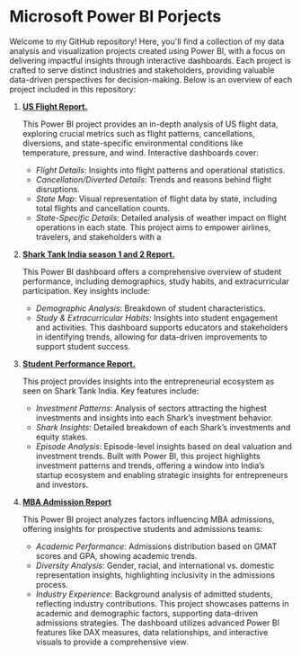 # Microsoft Power BI Porjects

Welcome to my GitHub repository! Here, you'll find a collection of my data analysis and visualization projects created using Power BI, with a focus on delivering impactful insights through interactive dashboards. Each project is crafted to serve distinct industries and stakeholders, providing valuable data-driven perspectives for decision-making. Below is an overview of each project included in this repository:

1. **[US Flight Report.](https://github.com/AbhishekBiswas-github/Microsoft_PowerBI_Projects/tree/main/us_flights_report)**

   This Power BI project provides an in-depth analysis of US flight data, exploring crucial metrics such as flight patterns, cancellations, diversions, and state-specific environmental conditions like temperature, pressure, and wind. Interactive dashboards cover: <br>
   * *Flight Details*: Insights into flight patterns and operational statistics.
   * *Cancellation/Diverted Details*: Trends and reasons behind flight disruptions.
   * *State Map*: Visual representation of flight data by state, including total flights and cancellation counts.
   * *State-Specific Details*: Detailed analysis of weather impact on flight operations in each state. This project aims to empower airlines, travelers, and stakeholders with a

2. **[Shark Tank India season 1 and 2 Report.](https://github.com/AbhishekBiswas-github/Microsoft_PowerBI_Projects/tree/main/shark_tank_report)**
   
   This Power BI dashboard offers a comprehensive overview of student performance, including demographics, study habits, and extracurricular participation. Key insights include:<br>
   * *Demographic Analysis*: Breakdown of student characteristics.
   * *Study & Extracurricular Habits*: Insights into student engagement and activities. This dashboard supports educators and stakeholders in identifying trends, allowing for data-driven improvements to support student success.

3. **[Student Performance Report.](https://github.com/AbhishekBiswas-github/Microsoft_PowerBI_Projects/tree/main/student_performance_report)**
   
   This project provides insights into the entrepreneurial ecosystem as seen on Shark Tank India. Key features include:<br>
   * *Investment Patterns*: Analysis of sectors attracting the highest investments and insights into each Shark’s investment behavior.
   * *Shark Insights*: Detailed breakdown of each Shark’s investments and equity stakes.
   * *Episode Analysis*: Episode-level insights based on deal valuation and investment trends. Built with Power BI, this project highlights investment patterns and trends, offering a window into India’s startup ecosystem and enabling strategic insights for entrepreneurs and investors.

4. **[MBA Admission Report](https://github.com/AbhishekBiswas-github/Microsoft_PowerBI_Projects/tree/main/MBA%20Admission%20Report)**

   This Power BI project analyzes factors influencing MBA admissions, offering insights for prospective students and admissions teams:<br>
   * *Academic Performance*: Admissions distribution based on GMAT scores and GPA, showing academic trends.
   * *Diversity Analysis*: Gender, racial, and international vs. domestic representation insights, highlighting inclusivity in the admissions process.
   * *Industry Experience*: Background analysis of admitted students, reflecting industry contributions. This project showcases patterns in academic and demographic factors, supporting data-driven admissions strategies. The dashboard utilizes advanced Power BI features like DAX measures, data relationships, and interactive visuals to provide a comprehensive view.


